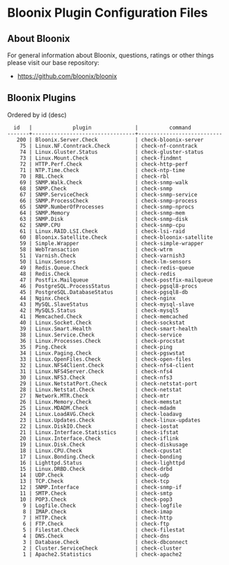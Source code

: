 # Bloonix Plugin Configuration Files

## About Bloonix

For general information about Bloonix, questions, ratings or other things please visit our base repository:

* https://github.com/bloonix/bloonix

## Bloonix Plugins

Ordered by id (desc)

      id   |             plugin              |          command          
    -------+---------------------------------+---------------------------
       200 | Bloonix.Server.Check            | check-bloonix-server
        75 | Linux.NF.Conntrack.Check        | check-nf-conntrack
        74 | Linux.Gluster.Status            | check-gluster-status
        73 | Linux.Mount.Check               | check-findmnt
        72 | HTTP.Perf.Check                 | check-http-perf
        71 | NTP.Time.Check                  | check-ntp-time
        70 | RBL.Check                       | check-rbl
        69 | SNMP.Walk.Check                 | check-snmp-walk
        68 | SNMP.Check                      | check-snmp
        67 | SNMP.ServiceCheck               | check-snmp-service
        66 | SNMP.ProcessCheck               | check-snmp-process
        65 | SNMP.NumberOfProcesses          | check-snmp-nprocs
        64 | SNMP.Memory                     | check-snmp-mem
        63 | SNMP.Disk                       | check-snmp-disk
        62 | SNMP.CPU                        | check-snmp-cpu
        61 | Linux.RAID.LSI.Check            | check-lsi-raid
        60 | Bloonix.Satellite.Check         | check-bloonix-satellite
        59 | Simple.Wrapper                  | check-simple-wrapper
        58 | WebTransaction                  | check-wtrm
        51 | Varnish.Check                   | check-varnish3
        50 | Linux.Sensors                   | check-lm-sensors
        49 | Redis.Queue.Check               | check-redis-queue
        48 | Redis.Check                     | check-redis
        47 | Postfix.Mailqueue               | check-postfix-mailqueue
        46 | PostgreSQL.ProcessStatus        | check-pgsql8-procs
        45 | PostgreSQL.DatabaseStatus       | check-pgsql8-db
        44 | Nginx.Check                     | check-nginx
        43 | MySQL.SlaveStatus               | check-mysql-slave
        42 | MySQL5.Status                   | check-mysql5
        41 | Memcached.Check                 | check-memcached
        40 | Linux.Socket.Check              | check-sockstat
        39 | Linux.Smart.Health              | check-smart-health
        38 | Linux.Service.Check             | check-service
        36 | Linux.Processes.Check           | check-procstat
        35 | Ping.Check                      | check-ping
        34 | Linux.Paging.Check              | check-pgswstat
        33 | Linux.OpenFiles.Check           | check-open-files
        32 | Linux.NFS4Client.Check          | check-nfs4-client
        31 | Linux.NFS4Server.Check          | check-nfs4
        30 | Linux.NFS3.Check                | check-nfs3
        29 | Linux.NetstatPort.Check         | check-netstat-port
        28 | Linux.Netstat.Check             | check-netstat
        27 | Network.MTR.Check               | check-mtr
        26 | Linux.Memory.Check              | check-memstat
        25 | Linux.MDADM.Check               | check-mdadm
        24 | Linux.LoadAVG.Check             | check-loadavg
        23 | Linux.Updates.Check             | check-linux-updates
        22 | Linux.DiskIO.Check              | check-iostat
        21 | Linux.Interface.Statistics      | check-ifstat
        20 | Linux.Interface.Check           | check-iflink
        19 | Linux.Disk.Check                | check-diskusage
        18 | Linux.CPU.Check                 | check-cpustat
        17 | Linux.Bonding.Check             | check-bonding
        16 | Lighttpd.Status                 | check-lighttpd
        15 | Linux.DRBD.Check                | check-drbd
        14 | UDP.Check                       | check-udp
        13 | TCP.Check                       | check-tcp
        12 | SNMP.Interface                  | check-snmp-if
        11 | SMTP.Check                      | check-smtp
        10 | POP3.Check                      | check-pop3
         9 | Logfile.Check                   | check-logfile
         8 | IMAP.Check                      | check-imap
         7 | HTTP.Check                      | check-http
         6 | FTP.Check                       | check-ftp
         5 | Filestat.Check                  | check-filestat
         4 | DNS.Check                       | check-dns
         3 | Database.Check                  | check-dbconnect
         2 | Cluster.ServiceCheck            | check-cluster
         1 | Apache2.Statistics              | check-apache2

